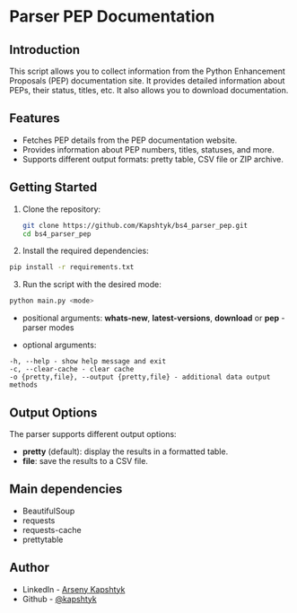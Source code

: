 # Parser PEP Documentation

## Introduction

This script allows you to collect information from the Python Enhancement Proposals (PEP) documentation site. It provides detailed information about PEPs, their status, titles, etc. It also allows you to download documentation.

## Features

- Fetches PEP details from the PEP documentation website.
- Provides information about PEP numbers, titles, statuses, and more.
- Supports different output formats: pretty table, CSV file or ZIP archive.

## Getting Started

1. Clone the repository:

   ```bash
   git clone https://github.com/Kapshtyk/bs4_parser_pep.git
   cd bs4_parser_pep
   ```

2. Install the required dependencies:

  ```bash
  pip install -r requirements.txt
  ```

3. Run the script with the desired mode:

  ```bash
  python main.py <mode>
  ```

  - positional arguments: __whats-new__, __latest-versions__, __download__ or __pep__ - parser modes

  - optional arguments:
  ```
  -h, --help - show help message and exit
  -c, --clear-cache - clear cache
  -o {pretty,file}, --output {pretty,file} - additional data output methods
  ```

## Output Options

The parser supports different output options:

- __pretty__ (default): display the results in a formatted table.
- __file__: save the results to a CSV file.

## Main dependencies

- BeautifulSoup
- requests
- requests-cache
- prettytable

## Author
- LinkedIn - [Arseny Kapshtyk](https://www.linkedin.com/in/kapshtyk/)
- Github - [@kapshtyk](https://github.com/Kapshtyk)
